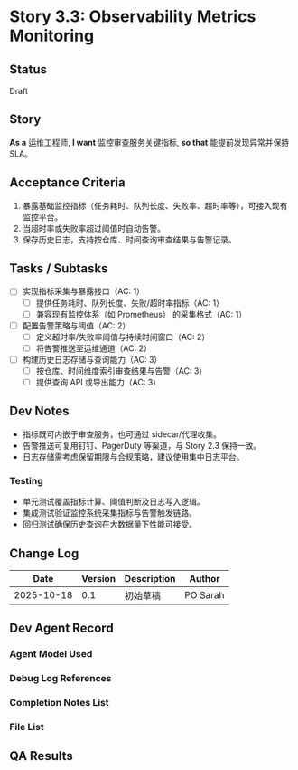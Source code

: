 # Story 3.3: Observability Metrics Monitoring

## Status
Draft

## Story
**As a** 运维工程师,
**I want** 监控审查服务关键指标,
**so that** 能提前发现异常并保持 SLA。

## Acceptance Criteria
1. 暴露基础监控指标（任务耗时、队列长度、失败率、超时率等），可接入现有监控平台。
2. 当超时率或失败率超过阈值时自动告警。
3. 保存历史日志，支持按仓库、时间查询审查结果与告警记录。

## Tasks / Subtasks
- [ ] 实现指标采集与暴露接口（AC: 1）
  - [ ] 提供任务耗时、队列长度、失败/超时率指标（AC: 1）
  - [ ] 兼容现有监控体系（如 Prometheus） 的采集格式（AC: 1）
- [ ] 配置告警策略与阈值（AC: 2）
  - [ ] 定义超时率/失败率阈值与持续时间窗口（AC: 2）
  - [ ] 将告警推送至运维通道（AC: 2）
- [ ] 构建历史日志存储与查询能力（AC: 3）
  - [ ] 按仓库、时间维度索引审查结果与告警（AC: 3）
  - [ ] 提供查询 API 或导出能力（AC: 3）

## Dev Notes
- 指标既可内嵌于审查服务，也可通过 sidecar/代理收集。
- 告警推送可复用钉钉、PagerDuty 等渠道，与 Story 2.3 保持一致。
- 日志存储需考虑保留期限与合规策略，建议使用集中日志平台。

### Testing
- 单元测试覆盖指标计算、阈值判断及日志写入逻辑。
- 集成测试验证监控系统采集指标与告警触发链路。
- 回归测试确保历史查询在大数据量下性能可接受。

## Change Log
| Date | Version | Description | Author |
| --- | --- | --- | --- |
| 2025-10-18 | 0.1 | 初始草稿 | PO Sarah |

## Dev Agent Record

### Agent Model Used

### Debug Log References

### Completion Notes List

### File List

## QA Results

